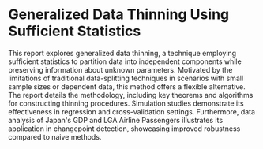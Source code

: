 # Generalized Data Thinning Using Sufficient Statistics

This report explores generalized data thinning, a technique employing sufficient statistics to partition data into independent components while preserving information about unknown parameters. Motivated by the limitations of traditional data-splitting techniques in scenarios with small sample sizes or dependent data, this method offers a flexible alternative.  The report details the methodology, including key theorems and algorithms for constructing thinning procedures. Simulation studies demonstrate its effectiveness in regression and cross-validation settings.  Furthermore, data analysis of Japan's GDP and LGA Airline Passengers illustrates its application in changepoint detection, showcasing improved robustness compared to naive methods.
